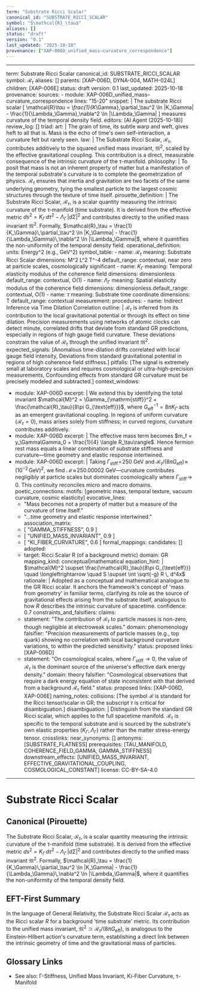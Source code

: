 ```yaml
---
term: "Substrate Ricci Scalar"
canonical_id: "SUBSTRATE_RICCI_SCALAR"
symbol: "$\mathcal{R}_\tau$"
aliases: []
status: "draft"
version: "0.1"
last_updated: "2025-10-18"
provenance: ["XAP-006D_unified_mass–curvature_correspondence"]
---
```


---
term: Substrate Ricci Scalar
canonical_id: SUBSTRATE_RICCI_SCALAR
symbol: $\mathcal{R}_\tau$
aliases: []
parents: [XAP-006D, DYNA-004, MATH-024L]
children: [XAP-006E]
status: draft
version: 0.1
last_updated: 2025-10-18
provenance:
  sources:
    - module: XAP-006D_unified_mass–curvature_correspondence
      lines: "15-20"
      snippet: |
        The substrate Ricci scalar
        \[
        \mathcal{R}_\tau = 
        \frac{1}{K_\Gamma}\,\partial_\tau^2 \ln |K_\Gamma| 
           - \frac{1}{\Lambda_\Gamma}\,\nabla^2 \ln |\Lambda_\Gamma|
        \]
        measures curvature of the temporal density field.
  editors: [AI Agent (2025-10-18)]
  review_log: []
triad:
  art: |
    The grain of time, its subtle warp and weft, gives heft to all that is. Mass is the echo of time's own self-interaction, a curvature felt but rarely seen.
  law: |
    The Substrate Ricci Scalar, $\mathcal{R}_\tau$, contributes additively to the squared unified mass invariant, $\mathfrak{M}^2$, scaled by the effective gravitational coupling. This contribution is a direct, measurable consequence of the intrinsic curvature of the τ-manifold.
  philosophy: |
    To posit that mass is not an inherent property of matter but a manifestation of the temporal substrate's curvature is to complete the geometrization of physics. $\mathcal{R}_\tau$ ensures that inertia and gravitation are two facets of the same underlying geometry, tying the smallest particle to the largest cosmic structures through the texture of time itself.
pirouette_definition: |
  The Substrate Ricci Scalar, $\mathcal{R}_\tau$, is a scalar quantity measuring the intrinsic curvature of the τ-manifold (time substrate). It is derived from the effective metric $ds^2 = K_\Gamma\,d\tau^2 - \Lambda_\Gamma\,|d\Sigma|^2$ and contributes directly to the unified mass invariant $\mathfrak{M}^2$. Formally, $\mathcal{R}_\tau = \frac{1}{K_\Gamma}\,\partial_\tau^2 \ln |K_\Gamma| - \frac{1}{\Lambda_\Gamma}\,\nabla^2 \ln |\Lambda_\Gamma|$, where it quantifies the non-uniformity of the temporal density field.
operational_definition:
  units: Energy^2 (e.g., GeV^2)
  symbol_table:
    - name: $\mathcal{R}_\tau$
      meaning: Substrate Ricci Scalar
      dimensions: M^2 L^2 T^-4
      default_range: contextual, near zero at particle scales, cosmologically significant
    - name: $K_\Gamma$
      meaning: Temporal elasticity modulus of the coherence field
      dimensions: dimensionless
      default_range: contextual, O(1)
    - name: $\Lambda_\Gamma$
      meaning: Spatial elasticity modulus of the coherence field
      dimensions: dimensionless
      default_range: contextual, O(1)
    - name: $\tau$
      meaning: Substrate time coordinate
      dimensions: T
      default_range: contextual
  measurement:
    procedures:
      - name: Indirect Inference via Time Dilation Correlation
        outline: |
          $\mathcal{R}_\tau$ is inferred from its contribution to the local gravitational potential or through its effect on time dilation. Precision measurements using networks of atomic clocks can detect minute, correlated drifts that deviate from standard GR predictions, especially in regions of high gauge field curvature. These deviations constrain the value of $\mathcal{R}_\tau$ through the unified invariant $\mathfrak{M}^2$.
        expected_signals: [Anomalous time-dilation drifts correlated with local gauge field intensity, Deviations from standard gravitational potential in regions of high coherence field stiffness.]
        pitfalls: [The signal is extremely small at laboratory scales and requires cosmological or ultra-high-precision measurements, Confounding effects from standard GR curvature must be precisely modeled and subtracted.]
context_windows:
  - module: XAP-006D
    excerpt: |
      We extend this by identifying the total invariant $\mathcal{M}^2 = \Gamma_{\mathrm{stiff}}^2 + \frac{\mathcal{R}_\tau}{8\pi G_{\text{eff}}}$, where $G_{\text{eff}}^{-1}=8\pi K_\Gamma$ acts as an emergent gravitational coupling. In regions of uniform curvature ($\mathcal{R}_\tau=0$), mass arises solely from stiffness; in curved regions, curvature contributes additively.
  - module: XAP-006D
    excerpt: |
      The effective mass term becomes $m_f = y_\Gamma\Gamma_0 + \frac{1}{4} \langle R_\tau\rangle$. Hence fermion rest mass equals a linear combination of substrate stiffness and curvature—time geometry and elastic response intertwined.
  - module: XAP-006D
    excerpt: |
      Taking $\Gamma_{\mathrm{stiff}}\!=\!250$ GeV and $\mathcal{R}_\tau/(8\pi G_{\text{eff}})\!\approx\!(10^{-2}\,\text{GeV})^2$, we find $\mathcal{M}\!\approx\!250.00002$ GeV—curvature contributes negligibly at particle scales but dominates cosmologically where $\Gamma_{\mathrm{stiff}}\!\to\!0$. This continuity reconciles micro and macro domains.
poetic_connections:
  motifs: [geometric mass, temporal texture, vacuum curvature, cosmic elasticity]
  evocative_lines:
    - "Mass becomes not a property of matter but a measure of the curvature of time itself."
    - "...time geometry and elastic response intertwined."
  association_matrix:
    - [ "GAMMA_STIFFNESS", 0.9 ]
    - [ "UNIFIED_MASS_INVARIANT", 0.9 ]
    - [ "KI_FIBER_CURVATURE", 0.6 ]
formal_mappings:
  candidates: []
  adopted:
    - target: Ricci Scalar R (of a background metric)
      domain: GR
      mapping_kind: conceptual|mathematical
      equation_hint: |
        $\mathcal{M}^2 \supset \frac{\mathcal{R}_\tau}{8\pi G_{\text{eff}}} \quad \longleftrightarrow \quad S \supset \int \sqrt{-g} R \, d^4x$
      rationale: |
        Adopted as a conceptual and mathematical analogue to the GR Ricci scalar. It anchors the framework's concept of 'mass from geometry' in familiar terms, clarifying its role as the source of gravitational effects arising from the substrate itself, analogous to how $R$ describes the intrinsic curvature of spacetime.
      confidence: 0.7
constraints_and_falsifiers:
  claims:
    - statement: "The contribution of $\mathcal{R}_\tau$ to particle masses is non-zero, though negligible at electroweak scales."
      domain: phenomenology
      falsifier: "Precision measurements of particle masses (e.g., top quark) showing no correlation with local background curvature variations, to within the predicted sensitivity."
      status: proposed
      links: [XAP-006D]
    - statement: "On cosmological scales, where $\Gamma_{\mathrm{stiff}} \to 0$, the value of $\mathcal{R}_\tau$ is the dominant source of the universe's effective dark energy density."
      domain: theory
      falsifier: "Cosmological observations that require a dark energy equation of state inconsistent with that derived from a background $\mathcal{R}_\tau$ field."
      status: proposed
      links: [XAP-006D, XAP-006E]
naming_notes:
  collisions: [The symbol $\mathcal{R}$ is standard for the Ricci tensor/scalar in GR; the subscript $\tau$ is critical for disambiguation.]
  disambiguation: |
    Distinguish from the standard GR Ricci scalar, which applies to the full spacetime manifold. $\mathcal{R}_\tau$ is specific to the temporal substrate and is sourced by the substrate's own elastic properties ($K_\Gamma, \Lambda_\Gamma$) rather than the matter stress-energy tensor.
crosslinks:
  near_synonyms: []
  antonyms: [SUBSTRATE_FLATNESS]
  prerequisites: [TAU_MANIFOLD, COHERENCE_FIELD_GAMMA, GAMMA_STIFFNESS]
  downstream_effects: [UNIFIED_MASS_INVARIANT, EFFECTIVE_GRAVITATIONAL_COUPLING, COSMOLOGICAL_CONSTANT]
license: CC-BY-SA-4.0
---

# Substrate Ricci Scalar

## Canonical (Pirouette)
The Substrate Ricci Scalar, $\mathcal{R}_\tau$, is a scalar quantity measuring the intrinsic curvature of the τ-manifold (time substrate). It is derived from the effective metric $ds^2 = K_\Gamma\,d\tau^2 - \Lambda_\Gamma\,|d\Sigma|^2$ and contributes directly to the unified mass invariant $\mathfrak{M}^2$. Formally, $\mathcal{R}_\tau = \frac{1}{K_\Gamma}\,\partial_\tau^2 \ln |K_\Gamma| - \frac{1}{\Lambda_\Gamma}\,\nabla^2 \ln |\Lambda_\Gamma|$, where it quantifies the non-uniformity of the temporal density field.

## EFT-First Summary
In the language of General Relativity, the Substrate Ricci Scalar $\mathcal{R}_\tau$ acts as the Ricci scalar $R$ for a background 'time substrate' metric. Its contribution to the unified mass invariant, $\mathfrak{M}^2 \supset \mathcal{R}_\tau / (8\pi G_{\text{eff}})$, is analogous to the Einstein-Hilbert action's curvature term, establishing a direct link between the intrinsic geometry of time and the gravitational mass of particles.

## Glossary Links
- See also: Γ-Stiffness, Unified Mass Invariant, Ki-Fiber Curvature, τ-Manifold